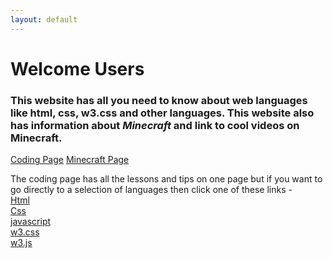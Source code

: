 ```yaml
---
layout: default
---
```


# [](#header-1)Welcome Users

### [](#header-3)This website has all you need to know about web languages like **html**, **css**, **w3.css** and other languages. This website also has information about _**Minecraft**_ and link to cool videos on Minecraft.
[Coding Page](coding-page) [Minecraft Page](minecraft-page)
<br />

The coding page has all the lessons and tips on one page but if you want to go directly to a selection of languages then click one of these links -
<br />
[Html](html-lessons)
<br />
[Css](css-lessons)
<br />
[javascript](javascript-lessons)
<br />
[w3.css](w3-css-lessons)
<br />
[w3.js](w3-js-lessons)
